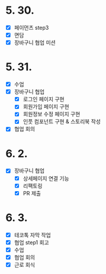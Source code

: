 # 5. 30.

- [x] 페이먼츠 step3
- [x] 면담
- [x] 장바구니 협업 미션

# 5. 31.

- [x] 수업
- [x] 장바구니 협업
  - [x] 로그인 페이지 구현
  - [x] 회원가입 페이지 구현
  - [x] 회원정보 수정 페이지 구현
  - [x] 인풋 컴포넌트 구현 & 스토리북 작성
- [x] 협업 회의

# 6. 2.

- [x] 장바구니 협업
  - [x] 상세페이지 연결 기능
  - [x] 리팩토링
  - [x] PR 제출

# 6. 3.

- [x] 테코톡 자막 작업
- [x] 협업 step1 회고
- [x] 수업
- [x] 협업 회의
- [x] 근로 회식
